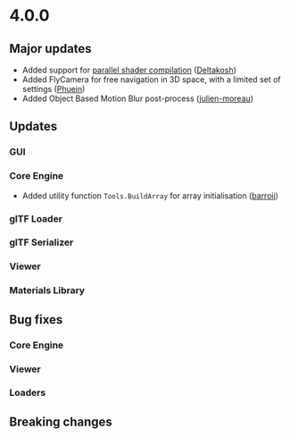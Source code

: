 # 4.0.0

## Major updates

- Added support for [parallel shader compilation](https://www.khronos.org/registry/webgl/extensions/KHR_parallel_shader_compile/) ([Deltakosh](https://github.com/deltakosh))
- Added FlyCamera for free navigation in 3D space, with a limited set of settings ([Phuein](https://github.com/phuein))
- Added Object Based Motion Blur post-process ([julien-moreau](https://github.com/julien-moreau))

## Updates

### GUI

### Core Engine

- Added utility function `Tools.BuildArray` for array initialisation ([barroij](https://github.com/barroij))

### glTF Loader

### glTF Serializer

### Viewer

### Materials Library

## Bug fixes

### Core Engine



### Viewer

### Loaders

## Breaking changes
